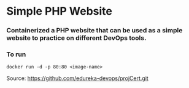 # Simple PHP Website

### Containerized a PHP website that can be used as a simple website to practice on different DevOps tools.
### To run
```
docker run -d -p 80:80 <image-name>
```

Source: https://github.com/edureka-devops/projCert.git
